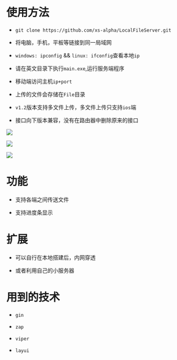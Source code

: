 # 使用方法
- `git clone https://github.com/xs-alpha/LocalFileServer.git`

- 将电脑，手机，平板等链接到同一局域网

- `windows: ipconfig` && `linux: ifconfig`查看本地`ip`

- 请在英文目录下执行`main.exe`,运行服务端程序

- 移动端访问主机`ip+port`

- 上传的文件会存储在`File`目录

- `v1.2`版本支持多文件上传，多文件上传只支持`ios`端

- 接口向下版本兼容，没有在路由器中删除原来的接口

![](https://image.devilwst.top/imgs/2022/04/bebdf86cf3d2ab7b.png)

![](https://image.devilwst.top/imgs/2022/04/a22717fdfb715cce.png)

![](https://image.devilwst.top/imgs/2022/04/66436f000d7010d8.jpg)

# 功能

- 支持各端之间传送文件

- 支持进度条显示

# 扩展

- 可以自行在本地搭建后，内网穿透

- 或者利用自己的小服务器

# 用到的技术

* `gin`

* `zap`

* `viper`

* `layui`

